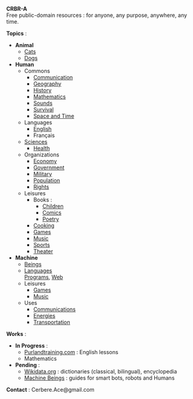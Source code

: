**CRBR-A**  
Free public-domain resources : for anyone, any purpose, anywhere, any time.  

**Topics** :  
+ **Animal**   
  - [Cats](https://github.com/CRBR-A/AnimalCats)  
  - [Dogs](https://github.com/CRBR-A/AnimalDogs)  
+ **Human**  
  + Commons  
    - [Communication](https://github.com/CRBR-A/HumanCommonsCommunication)
    - [Geography](https://github.com/CRBR-A/HumanCommonsGeography)   
    - [History](https://github.com/CRBR-A/HumanCommonsHistory)   
    - [Mathematics](https://github.com/CRBR-A/HumanCommonsMathematics)  
    - [Sounds](https://github.com/CRBR-A/HumanCommonsSounds)  
    - [Survival](https://github.com/CRBR-A/HumanCommonsSurvival)  
    - [Space and Time](https://github.com/CRBR-A/HumanCommonsSpaceTime)  
  + Languages  
    - [English](https://github.com/CRBR-A/HumanLanguagesEnglish)  
    - Français  
  + [Sciences](https://github.com/CRBR-A/HumanSciences)  
    - [Health](https://github.com/CRBR-A/HumanSciencesHealth)  
  + Organizations 
    - [Economy](https://github.com/CRBR-A/HumanOrganizationsEconomy)  
    - [Government](https://github.com/CRBR-A/HumanOrganizationsGovernment)  
    - [Military](https://github.com/CRBR-A/HumanOrganizationsMilitary)  
    - [Population](https://github.com/CRBR-A/HumanOrganizationsPopulation)  
    - [Rights](https://github.com/CRBR-A/HumanOrganizationsRights)  
  + Leisures
    + Books :  
      - [Children](https://github.com/CRBR-A/HumanLeisuresBooksChildren)  
      - [Comics](https://github.com/CRBR-A/HumanLeisuresBooksComics)  
      - [Poetry](https://github.com/CRBR-A/HumanLeisuresBooksPoetry)  
    + [Cooking](https://github.com/CRBR-A/HumanLeisuresCooking)  
    + [Games](https://github.com/CRBR-A/HumanLeisuresGames)  
    + [Music](https://github.com/CRBR-A/HumanLeisuresMusic)  
    + [Sports](https://github.com/CRBR-A/HumanLeisuresSports)  
    + [Theater](https://github.com/CRBR-A/HumanLeisuresTheater)  
+ **Machine**  
  + [Beings](https://github.com/CRBR-A/MachineBeings)  
  + [Languages](https://github.com/CRBR-A/MachineLanguages)  
    [Programs](https://github.com/CRBR-A/MachinePrograms), 
    [Web](https://github.com/CRBR-A/MachineProgramsWeb)  
  + Leisures  
    + [Games](https://github.com/CRBR-A/MachineLeisuresGames)  
    + [Music](https://github.com/CRBR-A/MachineLeisuresMusic)  
  + Uses
    + [Communications](https://github.com/CRBR-A/MachineUsesCommunications)  
    + [Energies](https://github.com/CRBR-A/MachineUsesEnergies)  
    + [Transportation](https://github.com/CRBR-A/MachineUsesTransportation)  
  
**Works** :  
+ **In Progress** : 
  - [Purlandtraining.com](https://purlandtraining.com/) : English lessons  
  - Mathematics  
+ **Pending** :  
  - [Wikidata.org](https://www.wikidata.org/) : dictionaries (classical, bilingual), encyclopedia  
  - [Machine Beings](https://github.com/CRBR-A/MachineBeings) : guides for smart bots, robots and Humans  
  
**Contact** : 
<code><!-- &#x20; --></code>&#x43;&#x65;&#x72;&#x62;&#x65;&#x72;&#x65;<span><!-- &#x40; --></span>&#x2E;&#x41;&#x63;&#x65;<span><!-- &#x40; --></span>&#x40;&#x67;&#x6D;&#x61;<span><!-- &#x40; --></span>&#x69;<span><!-- &#x40; --></span>&#x6C;&#x2E;&#x63;&#x6F;&#x6D;<code><!-- &#x20; --></code>  
